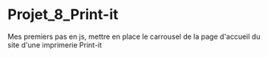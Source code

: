 # Projet_8_Print-it

Mes premiers pas en js, mettre en place le carrousel de la page d'accueil du site d'une imprimerie Print-it
